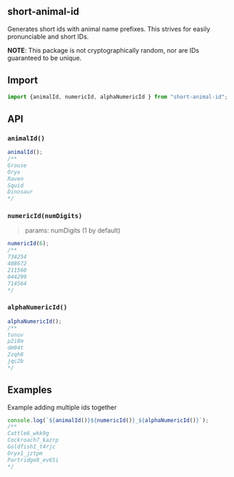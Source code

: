 ## short-animal-id

Generates short ids with animal name prefixes. This strives for easily pronunciable and short IDs.

**NOTE**: This package is not cryptographically random, nor are IDs guaranteed to be unique.

## Import

```js
import {animalId, numericId, alphaNumericId } from "short-animal-id";
```

## API

### `animalId()`

```js
animalId();
/**
Grouse
Oryx
Raven
Squid
Dinosaur
*/
```

### `numericId(numDigits)`

> params:
> numDigits (1 by default)

```js
numericId(6);
/**
734254
408672
211560
044299
714564
*/
```

### `alphaNumericId()`

```js
alphaNumericId();
/**
tunuv
p2i8m
dm94t
2zqh8
jqc2b
*/
```

## Examples

Example adding multiple ids together

```js
console.log(`${animalId()}${numericId()}_${alphaNumericId()}`);
/**
Cattle6_wkk9g
Cockroach7_kazrp
Goldfish1_t4rjc
Oryx1_jztpm
Partridge8_ev65i
*/
```
